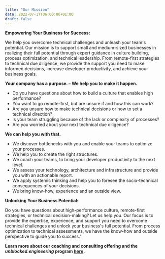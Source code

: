 ```yaml
---
title: "Our Mission"
date: 2022-07-17T06:00:00+01:00
draft: false
---
```


**Empowering Your Business for Success:** 

We help you overcome technical challenges and unleash your team's potential. Our mission is to support small and medium-sized businesses in realizing their full potential through expert guidance in culture building, process optimization, and technical leadership. From remote-first strategies to technical due diligence, we provide the support you need to make informed decisions, increase developer productivity, and achieve your business goals.

**Your company has a purpose. – We help you to make it happen.**

- Do you have questions about how to build a culture that enables high performance?
- You want to go remote-first, but are unsure if and how this can work?
- Are you unsure how to make technical decisions or how to set a technical direction?
- Is your team struggling because of the lack or complexity of processes?
- Are you worried about your next technical due diligence?

**We can help you with that.**

- We discover bottlenecks with you and enable your teams to optimize your processes.
- We help you to create the right structures.
- We coach your teams, to bring your developer productivity to the next level.
- We assess your technology, architecture and infrastructure and provide you with an actionable report.
- We apply systemic thinking and help you to foresee the socio-technical consequences of your decisions.
- We bring know-how, experience and an outside view.

**Unlocking Your Business Potential:** 

Do you have questions about high-performance culture, remote-first strategies, or technical decision-making? Let us help you. Our focus is to provide the expertise, experience, and support you need to overcome technical challenges and unlock your business's full potential. From process optimization to technical assessments, we have the know-how and outside perspective to guide you to success."

**Learn more about our coaching and consulting offering and the _unblocked.engineering_ program [here](https://unblocked.engineering).**
